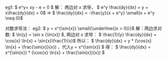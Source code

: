 eg1: $ e^y+ xy - e = 0 $
解： 两边对 $x$ 求导， $ e^y \frac{dy}{dx} + y + x\frac{dy}{dx} = 0$
=> $ \frac{dy}{dx} = -\frac{y}{x + e^y} \small(x + e^y \neq 0)$

对数求导法：
eg2: $ y = x^{\sin{x}} \small{\underline{(x > 0)}}$
解：两边求对数:
    $ \ln{y} = \sin x {\ln{x}} $,
    两边对 $x$ 求导：
    $ \frac{1}{y} \frac{dy}{dx} = \cos{x} \ln{x} + \sin{x}\frac{1}{x}$
    所以：
    $ \frac{dy}{dx} = y * (\cos{x} \ln{x} + \frac{\sin{x}}{x}) ，代入y = x^{\sin{x}} $ 得：
    $ \frac{dy}{dx} = x^{\sin{x}} * (\cos{x} \ln{x} + \frac{\sin{x}}{x}) $

